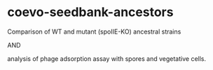 # coevo-seedbank-ancestors
Comparison of WT and mutant (spoIIE-KO) ancestral strains

AND

analysis of phage adsorption assay with spores and vegetative cells.
